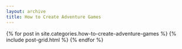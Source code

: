 ```yaml
---
layout: archive
title: How to Create Adventure Games
---
```


<div class="tiles">
{% for post in site.categories.how-to-create-adventure-games %}
  {% include post-grid.html %}
{% endfor %}
</div>
